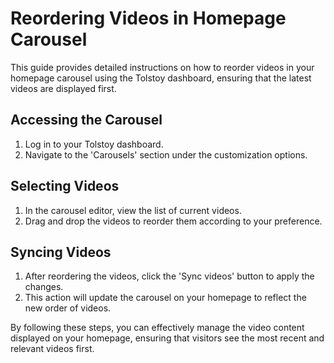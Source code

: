 # Reordering Videos in Homepage Carousel

This guide provides detailed instructions on how to reorder videos in your homepage carousel using the Tolstoy dashboard, ensuring that the latest videos are displayed first.

## Accessing the Carousel
1. Log in to your Tolstoy dashboard.
2. Navigate to the 'Carousels' section under the customization options.

## Selecting Videos
1. In the carousel editor, view the list of current videos.
2. Drag and drop the videos to reorder them according to your preference.

## Syncing Videos
1. After reordering the videos, click the 'Sync videos' button to apply the changes.
2. This action will update the carousel on your homepage to reflect the new order of videos.

By following these steps, you can effectively manage the video content displayed on your homepage, ensuring that visitors see the most recent and relevant videos first.